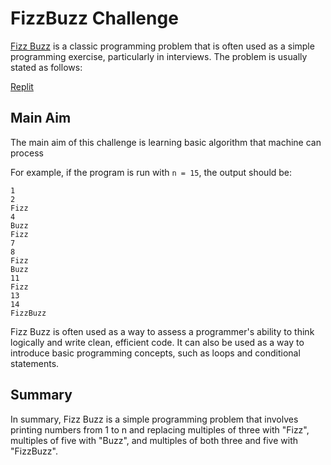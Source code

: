 # FizzBuzz Challenge
[Fizz Buzz](https://en.wikipedia.org/wiki/Fizz_buzz) is a classic programming problem that is often used as a simple programming exercise, particularly in interviews. The problem is usually stated as follows:

[Replit](https://replit.com/@aljm/FizzBuzz)

## Main Aim
The main aim of this challenge is learning basic algorithm that machine can process


For example, if the program is run with `n = 15`, the output should be:

```
1
2
Fizz
4
Buzz
Fizz
7
8
Fizz
Buzz
11
Fizz
13
14
FizzBuzz
```

Fizz Buzz is often used as a way to assess a programmer's ability to think logically and write clean, efficient code. It can also be used as a way to introduce basic programming concepts, such as loops and conditional statements.

## Summary
In summary, Fizz Buzz is a simple programming problem that involves printing numbers from 1 to n and replacing multiples of three with "Fizz", multiples of five with "Buzz", and multiples of both three and five with "FizzBuzz".
